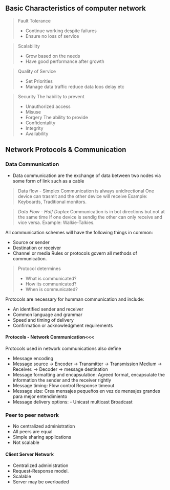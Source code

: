 ## Basic Characteristics of computer network
> Fault Tolerance
> - Continue working despite failures
> - Ensure no loss of service

> Scalability
> - Grow based on the needs
> - Have good performance after growth

> Quality of Service
> - Set Priorities
> - Manage data traffic reduce data loos delay etc

> Security
> The hability to prevent
> - Unauthorized access
> - Misuse
> - Forgery
> The ability to provide
> - Confidentality
> - Integrity
> - Availability

## Network Protocols & Communication

### Data Communication
- Data communication are the exchange of data between two nodes via some form of link such as a cable
> Data flow - Simplex
> Communication is always unidirectional
> One device can trasmit and the other device will receive
> Example: Keyboards, Traditional monitors.

> *Data Flow - Half Duplex*
> Communication is in bot directions but not at the same time
> If one device is sendig the other can only receive and vice versa.
> Example: Walkie-Talkies.

All communication schemes will have the following things in common:
- Source or sender
- Destination or receiver
- Channel or media
Rules or protocols govern all methods of communication.

> Protocol determines
> - What is communicated?
> - How its communicated?
> - When is communicated?

Protocols are necessary for humman communication and include:
- An identified sender and receiver
- Common language and grammar
- Speed and timing of delivery
- Confirmation or acknowledgment requirements

#### Protocols - Network Communication<<<
Protocols used in network communications also define
- Message encoding
- Message source -> Encoder -> Transmitter -> Transmission Medium -> Receiver. -> Decoder -> message destination
- Message formatting and encapsulation: Agreed format, encapsulate the information the sender and the receiver rightly
- Message timing: Flow control Response timeout
- Message size: Crea mensajes pequeños en vez de mensajes grandes para mejor entendimiento
- Message delivery options: - Unicast multicast Broadcast
### Peer to peer network
- No centralized administration
- All peers are equal
- Simple sharing applications
- Not scalable
#### Client Server Network
- Centralized administration
- Request-Response model.
- Scalable
- Server may be overloaded